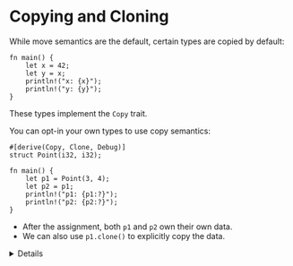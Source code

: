 # Copying and Cloning

While move semantics are the default, certain types are copied by default:

```rust,editable
fn main() {
    let x = 42;
    let y = x;
    println!("x: {x}");
    println!("y: {y}");
}
```

These types implement the `Copy` trait.

You can opt-in your own types to use copy semantics:

```rust,editable
#[derive(Copy, Clone, Debug)]
struct Point(i32, i32);

fn main() {
    let p1 = Point(3, 4);
    let p2 = p1;
    println!("p1: {p1:?}");
    println!("p2: {p2:?}");
}
```

* After the assignment, both `p1` and `p2` own their own data.
* We can also use `p1.clone()` to explicitly copy the data.

<details>

Copying and cloning are not the same thing:

* Copying refers to bitwise copies of memory regions and does not work on arbitrary objects.
* Cloning is a more general operation and also allows for custom behavior by implementing the `Clone` trait.
* Copying does not work on types that implement the `Drop` trait.

In the above example, try the following:

* Try printing `p1` twice after the move. What do you expect to happen?
* What happens when you add a `String` field to `struct Point`?
* Does it work when you remove `Copy` from the `derive` attribute?
* After removing `Copy`, can you still print `p1` after the move?

</details>
